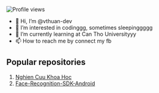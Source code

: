 ![Profile views](https://komarev.com/ghpvc/?username=vthuan-dev)
- 👋 Hi, I’m @vthuan-dev
- 👀 I’m interested in codinggg, sometimes sleepinggggg
- 🌱 I’m currently learning at Can Tho Universityyy
- 📫 How to reach me by connect my fb 



<!---
vthuan-dev/vthuan-dev is a ✨ special ✨ repository because its `README.md` (this file) appears on your GitHub profile.
You can click the Preview link to take a look at your changes.
--->

## Popular repositories

1. [Nghien Cuu Khoa Hoc](https://github.com/vthuan-dev/nckh-be)
2. [Face-Recognition-SDK-Android](https://github.com/vthuan-dev/Face-Recognition-SDK-Android)
